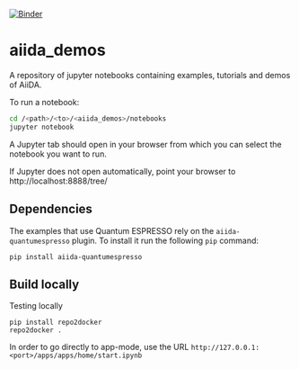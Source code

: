 [![Binder](https://mybinder.org/badge.svg)](https://mybinder.org/v2/gh/ltalirz/aiida_demos/master/?urlpath=apps/apps/home/start.ipynb)
# aiida_demos
A repository of jupyter notebooks containing examples, tutorials and demos of AiiDA.

To run a notebook:

```bash
cd /<path>/<to>/<aiida_demos>/notebooks
jupyter notebook
```

A Jupyter tab should open in your browser from which you can select the notebook you want to run.

If Jupyter does not open automatically, point your browser to http://localhost:8888/tree/

## Dependencies

The examples that use Quantum ESPRESSO rely on the `aiida-quantumespresso` plugin.
To install it run the following `pip` command:

    pip install aiida-quantumespresso

## Build locally

Testing locally
```
pip install repo2docker
repo2docker .
```
In order to go directly to app-mode, use the URL
`http://127.0.0.1:<port>/apps/apps/home/start.ipynb`
